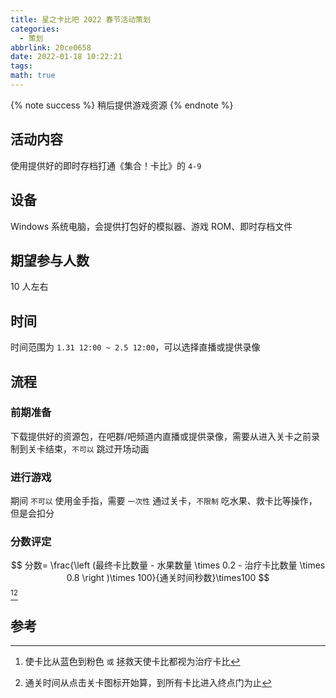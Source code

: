 ```yaml
---
title: 星之卡比吧 2022 春节活动策划
categories:
  - 策划
abbrlink: 20ce0658
date: 2022-01-18 10:22:21
tags:
math: true
---
```


{% note success %}
稍后提供游戏资源
{% endnote %}

## 活动内容

使用提供好的即时存档打通《集合！卡比》的 `4-9`

## 设备

Windows 系统电脑，会提供打包好的模拟器、游戏 ROM、即时存档文件

## 期望参与人数

10 人左右

## 时间

时间范围为 `1.31 12:00 ~ 2.5 12:00`，可以选择直播或提供录像

## 流程

### 前期准备

下载提供好的资源包，在吧群/吧频道内直播或提供录像，需要从进入关卡之前录制到关卡结束，`不可以` 跳过开场动画

### 进行游戏

期间 `不可以` 使用金手指，需要 `一次性` 通过关卡，`不限制` 吃水果、救卡比等操作，但是会扣分

### 分数评定

$$
分数= \frac{\left (最终卡比数量 - 水果数量 \times 0.2 - 治疗卡比数量 \times 0.8 \right )\times 100}{通关时间秒数}\times100
$$
[^1][^2]

## 参考

[^1]: 使卡比从蓝色到粉色 `或` 拯救天使卡比都视为治疗卡比

[^2]: 通关时间从点击关卡图标开始算，到所有卡比进入终点门为止
